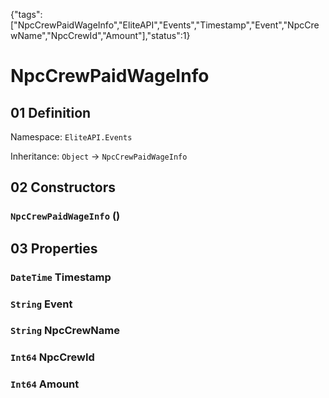 {"tags":["NpcCrewPaidWageInfo","EliteAPI","Events","Timestamp","Event","NpcCrewName","NpcCrewId","Amount"],"status":1}

# NpcCrewPaidWageInfo

## 01 Definition

Namespace: `EliteAPI.Events`

Inheritance: `Object` → `NpcCrewPaidWageInfo`

## 02 Constructors

### `NpcCrewPaidWageInfo` ()

## 03 Properties

### `DateTime` Timestamp

### `String` Event

### `String` NpcCrewName

### `Int64` NpcCrewId

### `Int64` Amount

